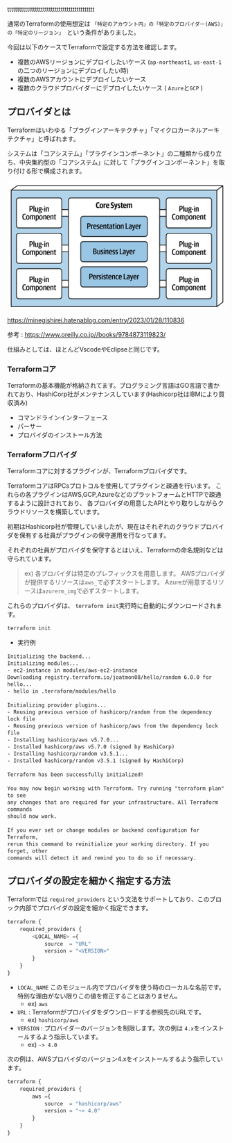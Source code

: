 

tttttttttttttttttttttttttttttttttttttttttttt


通常のTerraformの使用想定は
`「特定のアカウント内」の「特定のプロバイダー(AWS)」の「特定のリージョン」 `という条件がありました。

今回は以下のケースでTerraformで設定する方法を確認します。

- 複数のAWSリージョンにデプロイしたいケース (`ap-northeast1`, `us-east-1`の二つのリージョンにデプロイしたい時)
- 複数のAWSアカウントにデプロイしたいケース
- 複数のクラウドプロバイダーにデプロイしたいケース ( `Azure`と`GCP` )


## プロバイダとは

Terraformはいわゆる「プラグインアーキテクチャ」「マイクロカーネルアーキテクチャ」と呼ばれます。

システムは「コアシステム」「プラグインコンポーネント」の二種類から成り立ち、中央集約型の「コアシステム」に対して「プラグインコンポーネント」を取り付ける形で構成されます。

<img src="https://github.com/minegishirei/store/blob/main/0/inhouse_se/2003micro_kernel/layerd.png?raw=true">

https://minegishirei.hatenablog.com/entry/2023/01/28/110836

参考 : https://www.oreilly.co.jp//books/9784873119823/

仕組みとしては、ほとんどVscodeやEclipseと同じです。

### Terraformコア

Terraformの基本機能が格納されてます。プログラミング言語はGO言語で書かれており、HashiCorp社がメンテナンスしています(Hashicorp社はIBMにより買収済み)

- コマンドラインインターフェース
- パーサー
- プロバイダのインストール方法


### Terraformプロバイダ

Terraformコアに対するプラグインが、Terraformプロバイダです。

TerraformコアはRPCsプロトコルを使用してプラグインと疎通を行います。
これらの各プラグインはAWS,GCP,AzureなどのプラットフォームとHTTPで疎通するように設計されており、
各プロバイダの用意したAPIとやり取りしながらクラウドリソースを構築しています。

初期はHashicorp社が管理していましたが、現在はそれぞれのクラウドプロバイダを保有する社員がプラグインの保守運用を行なってます。

それぞれの社員がプロバイダを保守するとはいえ、Terraformの命名規則などは守られています。

> ex) 各プロバイダは特定のプレフィックスを用意します。
> AWSプロバイダが提供するリソースは`aws_`で必ずスタートします。
> Azureが用意するリソースは`azurerm_img`で必ずスタートします。


これらのプロバイダは、 `terraform init`実行時に自動的にダウンロードされます。


```sh
terraform init
```

- 実行例

```
Initializing the backend...
Initializing modules...
- ec2-instance in modules/aws-ec2-instance
Downloading registry.terraform.io/joatmon08/hello/random 6.0.0 for hello...
- hello in .terraform/modules/hello

Initializing provider plugins...
- Reusing previous version of hashicorp/random from the dependency lock file
- Reusing previous version of hashicorp/aws from the dependency lock file
- Installing hashicorp/aws v5.7.0...
- Installed hashicorp/aws v5.7.0 (signed by HashiCorp)
- Installing hashicorp/random v3.5.1...
- Installed hashicorp/random v3.5.1 (signed by HashiCorp)

Terraform has been successfully initialized!

You may now begin working with Terraform. Try running "terraform plan" to see
any changes that are required for your infrastructure. All Terraform commands
should now work.

If you ever set or change modules or backend configuration for Terraform,
rerun this command to reinitialize your working directory. If you forget, other
commands will detect it and remind you to do so if necessary.
```



## プロバイダの設定を細かく指定する方法

Terraformでは `required_providers` という文法をサポートしており、このブロック内部でプロバイダの設定を細かく指定できます。

```js
terraform {
    required_providers {
        <LOCAL_NAME> ={
            source  = "URL"
            version = "<VERSION>"
        }
    }
}
```


- `LOCAL_NAME` このモジュール内でプロバイダを使う時のローカルな名前です。特別な理由がない限りこの値を修正することはありません。
    - ex) `aws`
- `URL` : Terraformがプロバイダをダウンロードする参照先のURLです。
    - ex) `hashicorp/aws`
- `VERSION` : プロバイダーのバージョンを制限します。次の例は `4.x`をインストールするよう指示しています。
    - ex) `-> 4.0`

次の例は、AWSプロバイダのバージョン4.xをインストールするよう指示しています。

```js
terraform {
    required_providers {
        aws ={
            source  = "hashicorp/aws"
            version = "~> 4.0"
        }
    }
}
```

